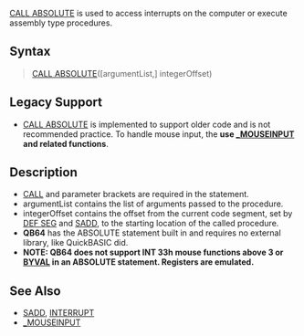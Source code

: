 [CALL ABSOLUTE](CALL-ABSOLUTE) is used to access interrupts on the computer or execute assembly type procedures.

## Syntax

> [CALL ABSOLUTE](CALL-ABSOLUTE)([argumentList,] integerOffset)

## Legacy Support

* [CALL ABSOLUTE](CALL-ABSOLUTE) is implemented to support older code and is not recommended practice. To handle mouse input, the **use [_MOUSEINPUT](_MOUSEINPUT) and related functions**.

## Description

* [CALL](CALL) and parameter brackets are required in the statement.
* argumentList contains the list of arguments passed to the procedure.
* integerOffset contains the offset from the current code segment, set by [DEF SEG](DEF-SEG) and [SADD](SADD), to the starting location of the called procedure.
* **QB64** has the ABSOLUTE statement built in and requires no external library, like QuickBASIC did.
* **NOTE: QB64 does not support INT 33h mouse functions above 3 or [BYVAL](BYVAL) in an ABSOLUTE statement. Registers are emulated.**

## See Also

* [SADD](SADD), [INTERRUPT](INTERRUPT)
* [_MOUSEINPUT](_MOUSEINPUT)
